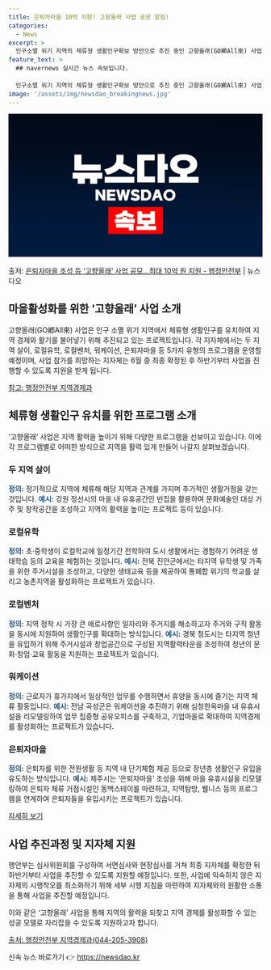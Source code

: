 ```yaml
---
title: 은퇴자마을 10억 지원! 고향올래 사업 공모 알림!
categories:
  - News
excerpt: >
  인구소멸 위기 지역의 체류형 생활인구확보 방안으로 추진 중인 고향올래(GO鄕All來) 사업 공모가 오는 5월…
feature_text: >
  ## navernews 실시간 뉴스 속보입니다.

  인구소멸 위기 지역의 체류형 생활인구확보 방안으로 추진 중인 고향올래(GO鄕All來) 사업 공모가 오는 5월…
image: '/assets/img/newsdao_breakingnews.jpg'
---
```


![뉴스다오 속보](/assets/img/newsdao_breakingnews.jpg)

<p>출처: <a href="https://newsdao.kr/3586" rel="dofollow">은퇴자마을 조성 등  ‘고향올래’ 사업 공모…최대 10억 원 지원 - 행정안전부</a> | 뉴스다오</p>

<h2 data-ke-size="size26">마을활성화를 위한 ‘고향올래’ 사업 소개</h2>
고향올래(GO鄕All來) 사업은 인구 소멸 위기 지역에서 체류형 생활인구를 유치하여 지역 경제와 활기를 불어넣기 위해 추진되고 있는 프로젝트입니다. 각 지자체에서는 두 지역 살이, 로컬유학, 로컬벤처, 워케이션, 은퇴자마을 등 5가지 유형의 프로그램을 운영할 예정이며, 사업 참가를 희망하는 지자체는 6월 중 최종 확정된 후 하반기부터 사업을 진행할 수 있도록 지원을 받게 됩니다.

<p data-ke-size="size16"><a href="https://newsdao.kr/3586">참고: 행정안전부 지역경제과</a></p>

<h2 data-ke-size="size24">체류형 생활인구 유치를 위한 프로그램 소개</h2>
‘고향올래’ 사업은 지역 활력을 높이기 위해 다양한 프로그램을 선보이고 있습니다. 이에 각 프로그램별로 어떠한 방식으로 지역을 활력 있게 만들어 나갈지 살펴보겠습니다.

<h3 data-ke-size="size20">두 지역 살이</h3>
<b><span style="color: #1a5490;">정의:</span></b> 정기적으로 지역에 체류해 해당 지역과 관계를 가지며 추가적인 생활거점을 갖는 것입니다.
<b><span style="color: #1a5490;">예시:</span></b> 강원 정선시의 마을 내 유휴공간인 빈집을 활용하여 문화예술인 대상 거주 및 창작공간을 조성하고 지역의 활력을 높이는 프로젝트 등이 있습니다.

<h3 data-ke-size="size20">로컬유학</h3>
<b><span style="color: #1a5490;">정의:</span></b> 초·중학생이 로컬학교에 일정기간 전학하여 도시 생활에서는 경험하기 어려운 생태학습 등의 교육을 체험하는 것입니다.
<b><span style="color: #1a5490;">예시:</span></b> 전북 진안군에서는 타지역 유학생 및 가족을 위한 주거시설을 조성하고, 다양한 생태교육 등을 제공하여 통폐합 위기의 학교를 살리고 농촌지역을 활성화하는 프로젝트가 있습니다.

<h3 data-ke-size="size20">로컬벤처</h3>
<b><span style="color: #1a5490;">정의:</span></b> 지역 정착 시 가장 큰 애로사항인 일자리와 주거지를 해소하고자 주거와 구직 활동을 동시에 지원하여 생활인구를 확대하는 방식입니다.
<b><span style="color: #1a5490;">예시:</span></b> 경북 청도시는 타지역 청년을 유입하기 위해 주거시설과 창업공간으로 구성된 지역활력타운을 조성하여 청년의 문화·창업·교육 활동을 지원하는 프로젝트가 있습니다.

<h3 data-ke-size="size20">워케이션</h3>
<b><span style="color: #1a5490;">정의:</span></b> 근로자가 휴가지에서 일상적인 업무를 수행하면서 휴양을 동시에 즐기는 지역 체류 활동입니다.
<b><span style="color: #1a5490;">예시:</span></b> 전남 곡성군은 워케이션을 추진하기 위해 심청한옥마을 내 유휴시설을 리모델링하여 업무 집중형 공유오피스를 구축하고, 기업마을로 확대하여 지역경제를 활성화하는 프로젝트가 있습니다.

<h3 data-ke-size="size20">은퇴자마을</h3>
<b><span style="color: #1a5490;">정의:</span></b> 은퇴자를 위한 전원생활 등 지역 내 단기체험 제공 등으로 장년층 생활인구 유입을 유도하는 방식입니다.
<b><span style="color: #1a5490;">예시:</span></b> 제주시는 ‘은퇴자마을’ 조성을 위해 마을 유휴시설을 리모델링하여 은퇴자 체류 거점시설인 동백스테이를 마련하고, 지역탐방, 웰니스 등의 프로그램을 연계하여 은퇴자들을 유입시키는 프로젝트가 있습니다.

<p data-ke-size="size16"><a href="https://newsdao.kr/3586">자세히 보기</a></p>

<h2 data-ke-size="size24">사업 추진과정 및 지자체 지원</h2>
행안부는 심사위원회를 구성하여 서면심사와 현장심사를 거쳐 최종 지자체를 확정한 뒤 하반기부터 사업을 추진할 수 있도록 지원할 예정입니다. 또한, 사업에 익숙하지 않은 지자체의 시행착오를 최소화하기 위해 세부 시행 지침을 마련하여 지자체와의 원활한 소통을 통해 사업을 추진할 예정입니다.

이와 같은 ‘고향올래’ 사업을 통해 지역의 활력을 되찾고 지역 경제를 활성화할 수 있는 성공 모델로 자리잡을 수 있도록 지원하고자 합니다.

<p data-ke-size="size16"><a href="https://newsdao.kr/3586">출처: 행정안전부 지역경제과(044-205-3908)</a></p> 

신속 뉴스 바로가기 👉 <a href="https://newsdao.kr" rel="dofollow">https://newsdao.kr</a>


